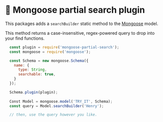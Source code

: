 <h1>🔎 Mongoose partial search plugin</h1>
<p>This packages adds a <code>searchBuilder</code> static method to the <a href="https://mongoosejs.com/docs/schematypes.html">Mongoose</a> model.</p> This method returns a case-insensitive, regex-powered query to drop into your find functions.</p>


``` Javascript
  const plugin = require('mongoose-partial-search');
  const mongoose = require('mongoose');

  const Schema = new mongoose.Schema({
    name: {
      type: String,
      searchable: true,
    }
  });

  Schema.plugin(plugin);
  
  Const Model = mongoose.model('TRY_IT', Schema);
  const query = Model.searchBuilder('Henry');

  // then, use the query however you like.
```